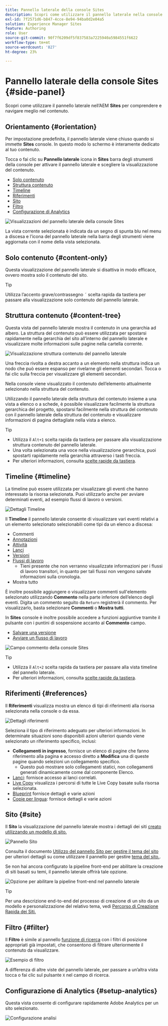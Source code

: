 ```yaml
---
title: Pannello laterale della console Sites
description: Scopri come utilizzare il pannello laterale nella console dei siti AEM per comprendere e navigare meglio nel contenuto.
exl-id: 7f2571d6-b847-4cce-8e94-94ba0d2e04a5
solution: Experience Manager Sites
feature: Authoring
role: User
source-git-commit: 90f7f6209df5f837583a7225940a5984551f6622
workflow-type: tm+mt
source-wordcount: '827'
ht-degree: 23%

---
```


# Pannello laterale della console Sites {#side-panel}

Scopri come utilizzare il pannello laterale nell’AEM **Sites** per comprendere e navigare meglio nel contenuto.

## Orientamento {#orientation}

Per impostazione predefinita, il pannello laterale viene chiuso quando si immette **Sites** console. In questo modo lo schermo è interamente dedicato al tuo contenuto.

Tocca o fai clic su **Pannello laterale** icona in **Sites** barra degli strumenti della console per attivare il pannello laterale e scegliere la visualizzazione del contenuto.

* [Solo contenuto](#content-only)
* [Struttura contenuto](#content-tree)
* [Timeline](#timeline)
* [Riferimenti](#references)
* [Sito](#site)
* [Filtro](#filter)
* [Configurazione di Analytics](#setup-analytics)

![Visualizzazioni del pannello laterale della console Sites](assets/sites-console-side-panel-views.png)

La vista corrente selezionata è indicata da un segno di spunta blu nel menu a discesa e l’icona del pannello laterale nella barra degli strumenti viene aggiornata con il nome della vista selezionata.

## Solo contenuto {#content-only}

Questa visualizzazione del pannello laterale si disattiva in modo efficace, ovvero mostra solo il contenuto del sito.

>[!TIP]
>
>Utilizza l’accento grave/contrassegno `´` scelta rapida da tastiera per passare alla visualizzazione solo contenuto del pannello laterale.

## Struttura contenuto {#content-tree}

Questa vista del pannello laterale mostra il contenuto in una gerarchia ad albero. La struttura del contenuto può essere utilizzata per spostarsi rapidamente nella gerarchia del sito all’interno del pannello laterale e visualizzare molte informazioni sulle pagine nella cartella corrente.

![Visualizzazione struttura contenuto del pannello laterale](assets/console-side-panel-content-tree.png)

Una freccia rivolta a destra accanto a un elemento nella struttura indica un nodo che può essere espanso per rivelarne gli elementi secondari. Tocca o fai clic sulla freccia per visualizzare gli elementi secondari.

Nella console viene visualizzato il contenuto dell’elemento attualmente selezionato nella struttura del contenuto.

Utilizzando il pannello laterale della struttura del contenuto insieme a una vista a elenco o a schede, è possibile visualizzare facilmente la struttura gerarchica del progetto, spostarsi facilmente nella struttura del contenuto con il pannello laterale della struttura del contenuto e visualizzare informazioni di pagina dettagliate nella vista a elenco.

>[!TIP]
>
>* Utilizza il `Alt+1` scelta rapida da tastiera per passare alla visualizzazione struttura contenuto del pannello laterale.
>* Una volta selezionata una voce nella visualizzazione gerarchica, puoi spostarti rapidamente nella gerarchia attraverso i tasti freccia.
>* Per ulteriori informazioni, consulta [scelte rapide da tastiera](/help/sites-cloud/authoring/sites-console/keyboard-shortcuts.md).

## Timeline {#timeline}

La timeline può essere utilizzata per visualizzare gli eventi che hanno interessato la risorsa selezionata. Puoi utilizzarlo anche per avviare determinati eventi, ad esempio flussi di lavoro o versioni.

![Dettagli Timeline](/help/sites-cloud/authoring/assets/timeline-detail.png)

Il **Timeline** il pannello laterale consente di visualizzare vari eventi relativi a un elemento selezionato selezionabili come tipi da un elenco a discesa:

* Commenti
* [Annotazioni](/help/sites-cloud/authoring/page-editor/annotations.md)
* [Attività](/help/sites-cloud/authoring/personalization/activities.md)
* [Lanci](/help/sites-cloud/authoring/launches/overview.md)
* [Versioni](/help/sites-cloud/authoring/sites-console/page-versions.md)
* [Flussi di lavoro](/help/sites-cloud/authoring/workflows/overview.md)
   * Tieni presente che non verranno visualizzate informazioni per i flussi di lavoro transitori, in quanto per tali flussi non vengono salvate informazioni sulla cronologia.<!--With the exception of [transient workflows](/help/sites-developing/workflows.md#transient-workflows) as no history information is saved for these-->
* Mostra tutto

È inoltre possibile aggiungere o visualizzare commenti sull&#39;elemento selezionato utilizzando **Commento** nella parte inferiore dell’elenco degli eventi. Digita un commento seguito da `Return` registrerà il commento. Per visualizzarlo, basta selezionare **Commenti** o **Mostra tutti**.

In **Sites** console è inoltre possibile accedere a funzioni aggiuntive tramite il pulsante con i puntini di sospensione accanto al **Commento** campo.

* [Salvare una versione](/help/sites-cloud/authoring/sites-console/page-versions.md)
* [Avviare un flusso di lavoro](/help/sites-cloud/authoring/workflows/applying.md)

![Campo commento della console Sites](assets/sites-console-comment-ellipsis.png)

>[!TIP]
>
>* Utilizza il `Alt+2` scelta rapida da tastiera per passare alla vista timeline del pannello laterale.
>* Per ulteriori informazioni, consulta [scelte rapide da tastiera](/help/sites-cloud/authoring/sites-console/keyboard-shortcuts.md).

## Riferimenti {#references}

Il **Riferimenti** visualizza mostra un elenco di tipi di riferimenti alla risorsa selezionata nella console o da essa.

![Dettagli riferimenti](assets/console-side-panel-references-detail.png)

Seleziona il tipo di riferimento adeguato per ulteriori informazioni. In determinate situazioni sono disponibili azioni ulteriori quando viene selezionato un riferimento specifico, inclusi:

* **Collegamenti in ingresso**, fornisce un elenco di pagine che fanno riferimento alla pagina e accesso diretto a **Modifica** una di queste pagine quando selezioni un collegamento specifico.
   * Questo può mostrare solo collegamenti statici, non collegamenti generati dinamicamente come dal componente Elenco.
* [Lanci](/help/sites-cloud/authoring/launches/overview.md): fornisce accesso ai lanci correlati.
* [Live Copy](/help/sites-cloud/administering/msm/overview.md) visualizza i percorsi di tutte le Live Copy basate sulla risorsa selezionata.
* [Blueprint](/help/sites-cloud/administering/msm/best-practices.md) fornisce dettagli e varie azioni
* [Copie per lingua](/help/sites-cloud/administering/translation/managing-projects.md#creating-translation-projects-using-the-references-panel): fornisce dettagli e varie azioni

## Sito {#site}

Il **Sito** la visualizzazione del pannello laterale mostra i dettagli dei siti [creato utilizzando un modello di sito.](/help/sites-cloud/administering/site-creation/create-site.md)

![Pannello Sito](assets/console-side-panel-site-paenl.png)

Consulta il documento [Utilizzo del pannello Sito per gestire il tema del sito](/help/sites-cloud/administering/site-creation/site-rail.md) per ulteriori dettagli su come utilizzare il pannello per gestire [tema del sito.](/help/sites-cloud/administering/site-creation/site-themes.md).

Se non hai ancora configurato la pipeline front-end per abilitare la creazione di siti basati su temi, il pannello laterale offrirà tale opzione.

![Opzione per abilitare la pipeline front-end nel pannello laterale](assets/sites-console-side-panel-site.png)

>[!TIP]
>
>Per una descrizione end-to-end del processo di creazione di un sito da un modello e personalizzazione del relativo tema, vedi [Percorso di Creazione Rapida dei Siti.](/help/journey-sites/quick-site/overview.md)

## Filtro {#filter}

Il **Filtro** è simile al pannello [funzione di ricerca](/help/sites-cloud/authoring/search.md) con i filtri di posizione appropriati già impostati, che consentono di filtrare ulteriormente il contenuto da visualizzare.

![Esempio di filtro](assets/console-side-panel-filter.png)

A differenza di altre viste del pannello laterale, per passare a un’altra vista tocca o fai clic sul pulsante `X` nel campo di ricerca.

## Configurazione di Analytics {#setup-analytics}

Questa vista consente di configurare rapidamente Adobe Analytics per un sito selezionato.

![Configurazione analisi](assets/sites-console-side-panel-setup-analytics.png)
